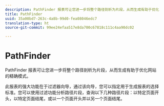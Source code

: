 ```yaml
---
description: PathFinder 报表可让您进一步将整个路径剖析为片段，从而生成有助于优化网站的精确模式。
title: PathFinder
uuid: 35a00bd7-263c-4a8b-99d0-fea08046edc7
translation-type: ht
source-git-commit: 99ee24efaa517e8da700c67818c111c4aa90dc02

---
```



# PathFinder

PathFinder 报表可让您进一步将整个路径剖析为片段，从而生成有助于优化网站的精确模式。

此报表的强大功能在于过滤器向导，通过该向导，您可以指定用于生成报表的选择标准。您可以使用过滤功能分析路径片段，查询以下几种路径片段：以特定页面开头，以特定页面结尾，或以一个页面开头并以另一个页面结尾。
